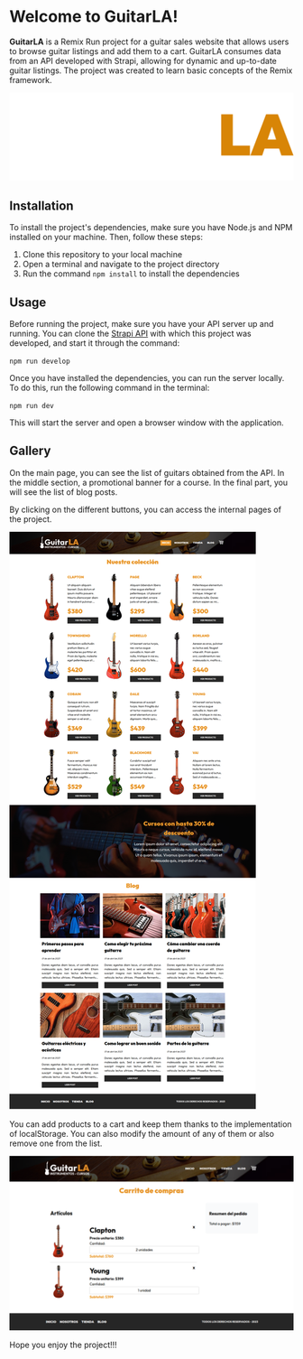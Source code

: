 # Welcome to GuitarLA!

**GuitarLA** is a Remix Run project for a guitar sales website that allows users to browse guitar listings and add them to a cart. GuitarLA consumes data from an API developed with Strapi, allowing for dynamic and up-to-date guitar listings. The project was created to learn basic concepts of the Remix framework. 

![Logo](public/img/logo.svg)

## Installation

To install the project's dependencies, make sure you have Node.js and NPM installed on your machine. Then, follow these steps:

1. Clone this repository to your local machine
2. Open a terminal and navigate to the project directory
3. Run the command `npm install` to install the dependencies

## Usage

Before running the project, make sure you have your API server up and running. You can clone the [Strapi API](https://github.com/matiasagbenitez/guitarla-strapi) with which this project was developed, and start it through the command:

`npm run develop`

Once you have installed the dependencies, you can run the server locally. To do this, run the following command in the terminal:

`npm run dev`

This will start the server and open a browser window with the application.

## Gallery
On the main page, you can see the list of guitars obtained from the API. In the middle section, a promotional banner for a course. In the final part, you will see the list of blog posts.

By clicking on the different buttons, you can access the internal pages of the project.

![Inicio](public/img/guitarla-inicio.png)

You can add products to a cart and keep them thanks to the implementation of localStorage. You can also modify the amount of any of them or also remove one from the list.

![Carrito](public/img/guitarla-carrito.png)

Hope you enjoy the project!!!